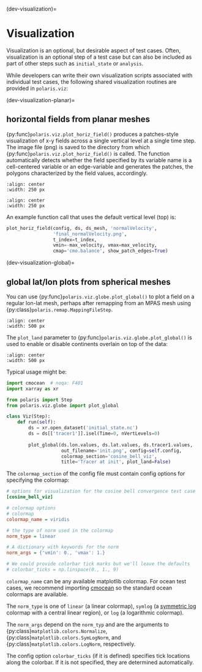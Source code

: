 (dev-visualization)=

# Visualization

Visualization is an optional, but desirable aspect of test cases. Often,
visualization is an optional step of a test case but can also be included
as part of other steps such as `initial_state` or `analysis`.

While developers can write their own visualization scripts associated with
individual test cases, the following shared visualization routines are
provided in `polaris.viz`:

(dev-visualization-planar)=

## horizontal fields from planar meshes

{py:func}`polaris.viz.plot_horiz_field()` produces a patches-style
visualization of x-y fields across a single vertical level at a single time
step. The image file (png) is saved to the directory from which
{py:func}`polaris.viz.plot_horiz_field()` is called. The function
automatically detects whether the field specified by its variable name is
a cell-centered variable or an edge-variable and generates the patches, the
polygons characterized by the field values, accordingly.

```{image} images/baroclinic_channel_cell_patches.png
:align: center
:width: 250 px
```

```{image} images/baroclinic_channel_edge_patches.png
:align: center
:width: 250 px
```

An example function call that uses the default vertical level (top) is:

```python
plot_horiz_field(config, ds, ds_mesh, 'normalVelocity',
                 'final_normalVelocity.png',
                 t_index=t_index,
                 vmin=-max_velocity, vmax=max_velocity,
                 cmap='cmo.balance', show_patch_edges=True)
```

(dev-visualization-global)=

## global lat/lon plots from spherical meshes

You can use {py:func}`polaris.viz.globe.plot_global()` to plot a field on
a regular lon-lat mesh, perhaps after remapping from an MPAS mesh using
{py:class}`polaris.remap.MappingFileStep`.

```{image} images/cosine_bell_final.png
:align: center
:width: 500 px
```

The `plot_land` parameter to {py:func}`polaris.viz.globe.plot_global()` is used
to enable or disable continents overlain on top of the data:

```{image} images/cosine_bell_final_land.png
:align: center
:width: 500 px
```

Typical usage might be:
```python
import cmocean  # noqa: F401
import xarray as xr

from polaris import Step
from polaris.viz.globe import plot_global

class Viz(Step):
    def run(self):
        ds = xr.open_dataset('initial_state.nc')
        ds = ds[['tracer1']].isel(Time=0, nVertLevels=0)
        
        plot_global(ds.lon.values, ds.lat.values, ds.tracer1.values,
                    out_filename='init.png', config=self.config,
                    colormap_section='cosine_bell_viz',
                    title='Tracer at init', plot_land=False)
```

The `colormap_section` of the config file must contain config options for
specifying the colormap:

```cfg
# options for visualization for the cosine bell convergence test case
[cosine_bell_viz]

# colormap options
# colormap
colormap_name = viridis

# the type of norm used in the colormap
norm_type = linear

# A dictionary with keywords for the norm
norm_args = {'vmin': 0., 'vmax': 1.}

# We could provide colorbar tick marks but we'll leave the defaults
# colorbar_ticks = np.linspace(0., 1., 9)
```

`colormap_name` can be any available matplotlib colormap.  For ocean test
cases, we recommend importing [cmocean](https://matplotlib.org/cmocean/) so
the standard ocean colormaps are available.

The `norm_type` is one of `linear` (a linear colormap), `symlog` (a 
[symmetric log](https://matplotlib.org/stable/gallery/images_contours_and_fields/colormap_normalizations_symlognorm.html)
colormap with a central linear region), or `log` (a logarithmic colormap).

The `norm_args` depend on the `norm_typ` and are the arguments to
{py:class}`matplotlib.colors.Normalize`, {py:class}`matplotlib.colors.SymLogNorm`,
and {py:class}`matplotlib.colors.LogNorm`, respectively. 

The config option `colorbar_ticks` (if it is defined) specifies tick locations
along the colorbar. If it is not specified, they are determined automatically.
